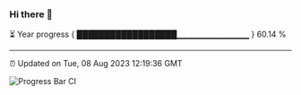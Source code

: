 ### Hi there 👋

⏳ Year progress { ██████████████████▁▁▁▁▁▁▁▁▁▁▁▁ } 60.14 %

---

⏰ Updated on Tue, 08 Aug 2023 12:19:36 GMT

![Progress Bar CI](https://github.com/liununu/liununu/workflows/Progress%20Bar%20CI/badge.svg)
